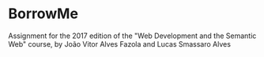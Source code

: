 # BorrowMe
Assignment for the 2017 edition of the "Web Development and the Semantic Web" course, by João Vitor Alves Fazola and Lucas Smassaro Alves
